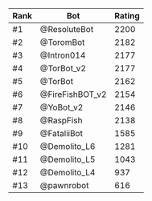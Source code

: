 Rank|Bot|Rating
---|---|---
#1|@ResoluteBot|2200
#2|@ToromBot|2182
#3|@Intron014|2177
#4|@TorBot_v2|2177
#5|@TorBot|2162
#6|@FireFishBOT_v2|2154
#7|@YoBot_v2|2146
#8|@RaspFish|2138
#9|@FataliiBot|1585
#10|@Demolito_L6|1281
#11|@Demolito_L5|1043
#12|@Demolito_L4|937
#13|@pawnrobot|616
